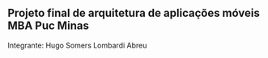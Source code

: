 ## Projeto final de arquitetura de aplicações móveis MBA Puc Minas
Integrante: Hugo Somers Lombardi Abreu
